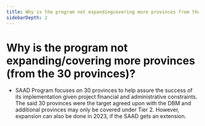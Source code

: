```yaml
---
title: Why is the program not expandingcovering more provinces from the 30 provinces?
sidebarDepth: 2
---
```


# Why is the program not expanding/covering more provinces (from the 30 provinces)?


 - SAAD Program focuses on 30 provinces to help assure the success of its implementation given project financial and administrative constraints. The said 30 provinces were the target agreed upon with the DBM and additional provinces may only be covered under Tier 2. However, expansion can also be done in 2023, if the SAAD gets an extension.
